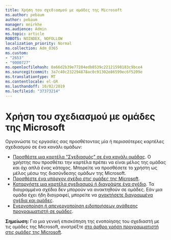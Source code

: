 ```yaml
---
title: Χρήση του σχεδιασμού με ομάδες της Microsoft
ms.author: pebaum
author: pebaum
manager: mnirkhe
ms.audience: Admin
ms.topic: article
ROBOTS: NOINDEX, NOFOLLOW
localization_priority: Normal
ms.collection: Adm_O365
ms.custom:
- "2653"
- "9000727"
ms.openlocfilehash: 0a66d2b39e77284edb8539c22121598183c9bce4
ms.sourcegitcommit: 3a7c40c232294878ac0c91302e86599ec6f5209e
ms.translationtype: MT
ms.contentlocale: el-GR
ms.lasthandoff: 10/02/2019
ms.locfileid: "37373214"
---
```

# <a name="using-planner-with-microsoft-teams"></a>Χρήση του σχεδιασμού με ομάδες της Microsoft

Οργανώστε τις εργασίες σας προσθέτοντας μία ή περισσότερες καρτέλες σχεδιασμού σε ένα κανάλι ομάδων: 

- [Προσθέστε μια καρτέλα "Σχεδιασμός" σε ένα κανάλι ομάδας](https://support.office.com/article/62798a9f-e8f7-4722-a700-27dd28a06ee0#bkmk_addaplannertabtoateamchannel). Ο χρήστης που προσθέτει την καρτέλα πρέπει να είναι μέλος της ομάδας και όχι απλά ένας κάτοχος. Μπορείτε να προσθέσετε το χρήστη ως μέλος μέσω της διασύνδεσης ομάδων της Microsoft.
- [Προσθέστε ένα υπάρχον σχέδιο στις ομάδες της Microsoft](https:/techcommunity.microsoft.com/t5/Planner-Blog/Bringing-a-Plan-into-Microsoft-Teams/ba-p/57463).
- [Καταργήστε μια καρτέλα σχεδιασμού ή διαγράψτε ένα σχέδιο](https://support.office.com/article/62798a9f-e8f7-4722-a700-27dd28a06ee0#bkmk_removeaplannertabordeleteaplan). Τα διαγραμμένα σχέδια δεν μπορούν να ανακτηθούν σε ομάδες. Εάν μια ομάδα έχει ήδη διαγραφεί, μπορείτε να [ανακτήσετε διαγραμμένα σχέδια και ομάδες](https://blogs.msdn.microsoft.com/brismith/2017/03/29/microsoft-planner-now-you-can-recover-deleted-plans-and-groups).
- [Ενεργοποίηση ή απενεργοποίηση ειδοποιήσεων ανάθεσης προγραμματιστή σε ομάδες](https://support.office.com/article/62798a9f-e8f7-4722-a700-27dd28a06ee0#bkmk_getplannerassignmentnotificationsinteams).

**Σημείωση:** Για μια γενική επισκόπηση της ενοποίησης του σχεδιαστή με τις ομάδες της Microsoft, ανατρέξτε [στο άρθρο χρήση προγραμματιστή στις ομάδες της Microsoft](https://support.office.com/article/62798a9f-e8f7-4722-a700-27dd28a06ee0).